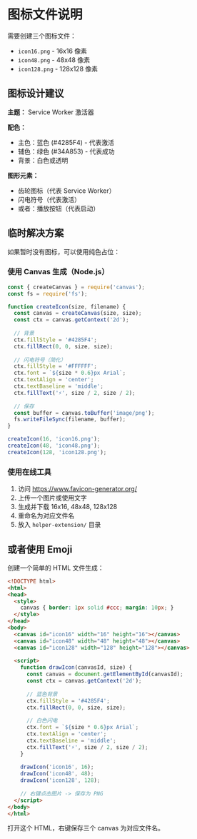 # 图标文件说明

需要创建三个图标文件：
- `icon16.png` - 16x16 像素
- `icon48.png` - 48x48 像素  
- `icon128.png` - 128x128 像素

## 图标设计建议

**主题：** Service Worker 激活器

**配色：**
- 主色：蓝色 (#4285F4) - 代表激活
- 辅色：绿色 (#34A853) - 代表成功
- 背景：白色或透明

**图形元素：**
- 齿轮图标（代表 Service Worker）
- 闪电符号（代表激活）
- 或者：播放按钮（代表启动）

## 临时解决方案

如果暂时没有图标，可以使用纯色占位：

### 使用 Canvas 生成（Node.js）

```javascript
const { createCanvas } = require('canvas');
const fs = require('fs');

function createIcon(size, filename) {
  const canvas = createCanvas(size, size);
  const ctx = canvas.getContext('2d');
  
  // 背景
  ctx.fillStyle = '#4285F4';
  ctx.fillRect(0, 0, size, size);
  
  // 闪电符号（简化）
  ctx.fillStyle = '#FFFFFF';
  ctx.font = `${size * 0.6}px Arial`;
  ctx.textAlign = 'center';
  ctx.textBaseline = 'middle';
  ctx.fillText('⚡', size / 2, size / 2);
  
  // 保存
  const buffer = canvas.toBuffer('image/png');
  fs.writeFileSync(filename, buffer);
}

createIcon(16, 'icon16.png');
createIcon(48, 'icon48.png');
createIcon(128, 'icon128.png');
```

### 使用在线工具

1. 访问 https://www.favicon-generator.org/
2. 上传一个图片或使用文字
3. 生成并下载 16x16, 48x48, 128x128
4. 重命名为对应文件名
5. 放入 `helper-extension/` 目录

## 或者使用 Emoji

创建一个简单的 HTML 文件生成：

```html
<!DOCTYPE html>
<html>
<head>
  <style>
    canvas { border: 1px solid #ccc; margin: 10px; }
  </style>
</head>
<body>
  <canvas id="icon16" width="16" height="16"></canvas>
  <canvas id="icon48" width="48" height="48"></canvas>
  <canvas id="icon128" width="128" height="128"></canvas>
  
  <script>
    function drawIcon(canvasId, size) {
      const canvas = document.getElementById(canvasId);
      const ctx = canvas.getContext('2d');
      
      // 蓝色背景
      ctx.fillStyle = '#4285F4';
      ctx.fillRect(0, 0, size, size);
      
      // 白色闪电
      ctx.font = `${size * 0.6}px Arial`;
      ctx.textAlign = 'center';
      ctx.textBaseline = 'middle';
      ctx.fillText('⚡', size / 2, size / 2);
    }
    
    drawIcon('icon16', 16);
    drawIcon('icon48', 48);
    drawIcon('icon128', 128);
    
    // 右键点击图片 -> 保存为 PNG
  </script>
</body>
</html>
```

打开这个 HTML，右键保存三个 canvas 为对应文件名。
